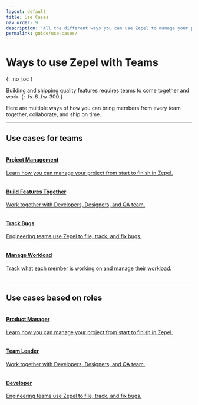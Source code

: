 ```yaml
---
layout: default
title: Use Cases
nav_order: 9
description: "All the different ways you can use Zepel to manage your project and ship new features."
permalink: guide/use-cases/
---
```


# Ways to use Zepel with Teams
{: .no_toc }

Building and shipping quality features requires teams to come together and work.
{: .fs-6 .fw-300 }

Here are multiple ways of how you can bring members from every team together, collaborate, and ship on time.

---
<div class="team">
<h2>Use cases for teams</h2>
<div class="usecases-row">
<div class="column">
<div class="card">
<div class="container">
<a href="http://localhost:4000/guide/use-cases/project-management/">
<h4><b>Project Management</b></h4> 
<p>Learn how you can manage your project from start to finish in Zepel.</p> 
</a>
</div>
</div>
</div>

<div class="column">
<div class="card">
<div class="container">
<a href="https://tender-mcnulty-44e8e0.netlify.com/guide/use-cases/build-features/">
<h4><b>Build Features Together</b></h4> 
<p>Work together with Developers, Designers, and QA team.</p> 
</a>
</div>
</div>
</div>
</div>

<div class="usecases-row">
<div class="column">
<div class="card">
<div class="container">
<a href="https://tender-mcnulty-44e8e0.netlify.com/guide/use-cases/bug-tracking/">
<h4><b>Track Bugs</b></h4> 
<p>Engineering teams use Zepel to file, track, and fix bugs.</p> 
</a>
</div>
</div>
</div>

<div class="column">
<div class="card">
<div class="container">
<a href="">
<h4><b>Manage Workload</b></h4> 
<p>Track what each member is working on and manage their workload.</p> 
</a>
</div>
</div>
</div>
</div>
</div>

<p class="callout" style="margin: 0 0 18px 0;padding:0 15px 15px 15px;font-family: &quot;Helvetica Neue&quot;, &quot;Helvetica&quot;, Helvetica, Arial, sans-serif;font-weight: normal;font-size: 18px;line-height: 1.6;text-align:left; border-bottom: 1px solid #eeebee;">

<div class="persona">
<h2>Use cases based on roles</h2>
<div class="usecases-row">
<div class="column">
<div class="card">
<div class="container">
<a href="https://tender-mcnulty-44e8e0.netlify.com/guide/use-cases/project-management/">
<h4><b>Product Manager</b></h4> 
<p>Learn how you can manage your project from start to finish in Zepel.</p> 
</a>
</div>
</div>
</div>

<div class="column">
<div class="card">
<div class="container">
<a href="https://tender-mcnulty-44e8e0.netlify.com/guide/use-cases/product-managers/">
<h4><b>Team Leader</b></h4> 
<p>Work together with Developers, Designers, and QA team.</p> 
</a>
</div>
</div>
</div>
</div>

<div class="usecases-row">
<div class="column">
<div class="card">
<div class="container">
<a href="">
<h4><b>Developer</b></h4> 
<p>Engineering teams use Zepel to file, track, and fix bugs.</p> 
</a>
</div>
</div>
</div>
